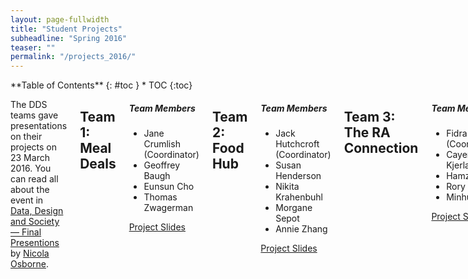 ```yaml
---
layout: page-fullwidth
title: "Student Projects"
subheadline: "Spring 2016"
teaser: ""
permalink: "/projects_2016/"
---
```

<div class="row">
<div class="medium-4 medium-push-8 columns" markdown="1">
<div class="panel radius" markdown="1">
**Table of Contents**
{: #toc }
* TOC
{:toc}
</div>
</div>

<div class="medium-8 medium-pull-4 columns" markdown="1"> 

The DDS teams gave presentations on their projects on 23 March 2016. You can read all about the event in [Data, Design and Society &mdash; Final Presentions](http://nicolaosborne.blogs.edina.ac.uk/2016/03/23/data-design-society-final-presentations/) by [Nicola Osborne](http://nicolaosborne.blogs.edina.ac.uk/about/).

## Team 1: Meal Deals

<div class="panel">
  <h5>Team Members</h5>
  <ul>
    <li>Jane Crumlish (Coordinator)</li>
    <li>Geoffrey Baugh</li>
    <li>Eunsun Cho</li>
    <li>Thomas Zwagerman</li>
  </ul>

  <a class="button small" href="{{ site.baseurl }}/course_docs/1_Meal_Deals.pdf" target="_blank">Project Slides</a>

</div>


## Team 2: Food Hub

<div class="panel">
  <h5>Team Members</h5>
  <ul>
    <li>Jack Hutchcroft (Coordinator)</li>
    <li>Susan Henderson</li>
    <li>Nikita Krahenbuhl</li>
    <li>Morgane Sepot</li>
    <li>Annie Zhang</li>
  </ul>
  <a class="button small" href="{{ site.baseurl }}/course_docs/2_Food_Hub.pdf" target="_blank">Project Slides</a>
</div>


## Team 3: The RA Connection

<div class="panel">
  <h5>Team Members</h5>
  <ul>
    <li>Fidra Sym (Coordinator)</li>
    <li>Cayenne Kjerland</li>
    <li>Hamza Latif</li>
    <li>Rory McClish</li>
    <li>Minhui Xu</li>
  </ul>

  <a class="button small" href="{{ site.baseurl }}/course_docs/3_The_RA_Connection.pdf" target="_blank">Project Slides</a>
</div>


## Team 4: Pimp My Pollock

<div class="panel">
  <h5>Team Members</h5>
  <ul>
    <li>Mitch Peterson (Coordinator)</li>
    <li>Luca Forni</li>
    <li>David Mynors</li>
    <li>Michelle Wong</li>
  </ul>

 <a class="button small" href="{{ site.baseurl }}/course_docs/4_Pimp_My_Pollock.pdf" target="_blank">Project Slides</a> 
</div>


## Team 5: Trayless Dining

<div class="panel">
  <h5>Team Members</h5>
  <ul>
    <li><a href="http://juljoseph33.github.io">Julia Joseph</a> (Coordinator) <a href="https://twitter.com/JuliaRJoseph"><i class="icon-twitter"></i></a>
         <a href="https://www.linkedin.com/pub/julia-joseph/83/a35/293"><i class="icon-linkedin"></i></a>
         <a href="https://github.com/juljoseph33"><i class="icon-github"></i></a>
    </li>
    <li>Isy Introna</li>
    <li>Luke Fletcher</li>
    <li>Helena McElroy</li>
  </ul>

 <a class="button small" href="{{ site.baseurl }}/course_docs/5_Trayless_Dining.pdf" target="_blank">Project Slides</a>
 <a class="button small" href="http://juljoseph33.github.io/DDS/" target="_blank">Project Website</a>
</div>


## Team 6: Save the Cups!

At the University of Edinburgh, an estimated 1 million coffee cups are going to landfill every year: a staggering number. In our project, we looked for ways to reduce the amount of waste caused this way. We decided to design posters that would boost the University’s current Keepcup scheme –-- if you bring a University of Edinburgh-branded Keepcup to one of the University Cafés, you receive a 20p discount on your coffee. <a href="{{ site.baseurl }}/team6_summary"><strong>Read More &gt;</strong></a>

<div class="panel">
  <h5>Team Members</h5>
  <ul>
    <li>Paul Hofma (Coordinator) <a href="https://www.linkedin.com/in/paul-hofma-8607aa7b"><i class="icon-linkedin"></i></a></li>
    <li>Chloe Austin</li>
    <li>Qinqin Xu</li>
    <li>Anna Zorinmawii</li>
  </ul>

  <a class="button small" href="{{ site.baseurl }}/course_docs/6_Save_the_Cups.pdf" target="_blank">Project Slides</a>
</div>

<img src="{{ site.urlimg }}savethecups2-medium.jpg" alt="Save the Cups PD Workshop 1">
<img src="{{ site.urlimg }}savethecups3-medium.jpg" alt="Save the Cups PD Workshop 2">

<a href="{{ site.urlimg }}savethecups_final_poster.jpg"><img src="{{ site.urlimg }}savethecups_final_poster-medium.jpg" alt="Save the Cups Final Poster"></a>

<hr/>

## Team 7: Good Eats

<div class="panel">
  <h5>Team Members</h5>
  <ul>
    <li>Madison Weigand (Coordinator)</li>
    <li>Madeleine Boyle</li>
    <li>Akshay Chandiramani</li>
    <li>Ajda Remškar</li>
  </ul>

  <a class="button small" href="{{ site.baseurl }}/course_docs/7_Good_Eats.pdf" target="_blank">Project Slides</a>
</div>